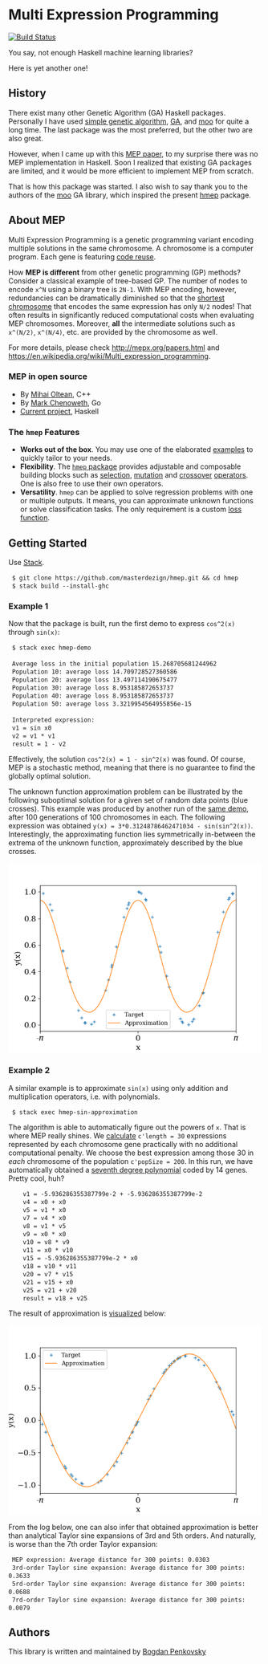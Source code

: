 # Multi Expression Programming

[![Build Status](https://travis-ci.org/masterdezign/hmep.svg?branch=master)](https://travis-ci.org/masterdezign/hmep)

You say, not enough Haskell machine learning libraries?

Here is yet another one!


## History

There exist many other Genetic Algorithm (GA) Haskell packages.
Personally I have used
[simple genetic algorithm](http://hackage.haskell.org/package/simple-genetic-algorithm-mr),
[GA](http://hackage.haskell.org/package/GA),
and [moo](http://hackage.haskell.org/package/moo) for quite a long time.
The last package was the most preferred, but the other two are
also great.

However, when I came up with this
[MEP paper](http://citeseerx.ist.psu.edu/viewdoc/download?doi=10.1.1.5.4352&rep=rep1&type=pdf),
to my surprise there was no MEP implementation in Haskell.
Soon I realized that existing GA packages are limited,
and it would be more efficient to implement MEP from scratch.

That is how this package was started. I also wish to say thank you
to the authors of the [moo](http://hackage.haskell.org/package/moo)
GA library, which inspired the present
[hmep](http://github.com/masterdezign/hmep) package.


## About MEP

Multi Expression Programming is a genetic programming variant encoding multiple
solutions in the same chromosome. A chromosome is a computer program.
Each gene is featuring [code reuse](https://en.wikipedia.org/wiki/Code_reuse).

How **MEP is different** from other genetic programming (GP) methods?
Consider a classical example of tree-based GP.
The number of nodes to encode `x^N`
using a binary tree is `2N-1`.
With MEP encoding, however, redundancies can be dramatically
diminished so that the
[shortest chromosome](https://github.com/masterdezign/hmep/blob/cd7b4976800d6c23ce5ebbe67f5ab5c9076229b9/test/Spec.hs#L18) 
that encodes the same expression has only `N/2` nodes!
That often results in significantly reduced computational costs
when evaluating MEP chromosomes. Moreover, **all** the intermediate
solutions such as `x^(N/2)`, `x^(N/4)`, etc. are provided by the
chromosome as well.

For more details, please check http://mepx.org/papers.html and
https://en.wikipedia.org/wiki/Multi_expression_programming.

### MEP in open source

  * By [Mihai Oltean](http://github.com/mepx), C++
  * By [Mark Chenoweth](https://github.com/markcheno/go-mep), Go
  * [Current project](https://github.com/masterdezign/hmep), Haskell

### The `hmep` Features

  * **Works out of the box**. You may use one of the elaborated
    [examples](https://github.com/masterdezign/hmep/blob/master/app/)
    to quickly tailor to your needs.
  * **Flexibility**. The [`hmep` package](https://github.com/masterdezign/hmep/)
    provides adjustable and composable building blocks such as
    [selection](https://hackage.haskell.org/package/hmep-0.1.0/docs/src/AI-MEP-Operators.html#binaryTournament),
    [mutation](https://hackage.haskell.org/package/hmep-0.1.0/docs/src/AI-MEP-Operators.html#smoothMutation)
    and [crossover](https://hackage.haskell.org/package/hmep-0.1.0/docs/src/AI-MEP-Operators.html#crossover)
    [operators](https://hackage.haskell.org/package/hmep-0.1.0/docs/AI-MEP.html).
    One is also free to use their own operators.
  * **Versatility**. `hmep` can be applied to solve regression problems with 
    one or multiple outputs. It means, you can approximate unknown functions
    or solve classification tasks. The only requirement is a custom
    [loss function](https://github.com/masterdezign/hmep/blob/b006eb8e0ca7c0540de979631423753bf0b66750/app/Main.hs#L67).


## Getting Started

Use [Stack](http://haskellstack.org).

     $ git clone https://github.com/masterdezign/hmep.git && cd hmep
     $ stack build --install-ghc

### Example 1

Now that the package is built, run the first demo to
express `cos^2(x)` through `sin(x)`:

     $ stack exec hmep-demo

     Average loss in the initial population 15.268705681244962
     Population 10: average loss 14.709728527360586
     Population 20: average loss 13.497114190675477
     Population 30: average loss 8.953185872653737
     Population 40: average loss 8.953185872653737
     Population 50: average loss 3.3219954564955856e-15

     Interpreted expression:
     v1 = sin x0
     v2 = v1 * v1
     result = 1 - v2

Effectively, the solution `cos^2(x) = 1 - sin^2(x)` was found.
Of course, MEP is a stochastic method, meaning that there is
no guarantee to find the globally optimal solution.

The unknown function approximation problem can be illustrated
by the following suboptimal solution for a given set of random
data points (blue crosses). This example was produced by another run of
the [same demo](app/Demo1/Main.hs), after 100 generations of 100 chromosomes
in each. The following expression was obtained
`y(x) = 3*0.31248786462471034 - sin(sin^2(x))`.
Interestingly, the approximating function lies symmetrically
in-between the extrema of the unknown function, approximately 
described by the blue crosses.

![Figure](https://github.com/masterdezign/hmep/blob/bbc2bdbac4fa3269c506455a473dddfa0e95231c/doc/Figures/cos2_approx.png)

### Example 2

A similar example is to approximate `sin(x)` using only
addition and multiplication operators, i.e. with polynomials.

     $ stack exec hmep-sin-approximation

The algorithm is able to automatically figure out the
powers of `x`. That is where MEP really shines. We [calculate](app/Demo2/Main.hs)
`c'length = 30` expressions represented by each chromosome gene practically with no
additional computational penalty. We choose the best expression among those 30
in _each_ chromosome of the population `c'popSize = 200`.
In this run, we have automatically obtained a
[seventh degree polynomial](https://github.com/masterdezign/hmep/blob/master/doc/sin_approx.py#L12)
coded by 14 genes. Pretty cool, huh?

```
    v1 = -5.936286355387799e-2 + -5.936286355387799e-2
    v4 = x0 + x0
    v5 = v1 * x0
    v7 = v4 * x0
    v8 = v1 * v5
    v9 = x0 * x0
    v10 = v8 * v9
    v11 = x0 * v10
    v15 = -5.936286355387799e-2 * x0
    v18 = v10 * v11
    v20 = v7 * v15
    v21 = v15 + x0
    v25 = v21 + v20
    result = v18 + v25
```

The result of approximation is [visualized](doc/sin_approx.py) below:

![Figure](https://github.com/masterdezign/hmep/blob/d173e96acf72e482474e657880f8bd28c40694e7/doc/Figures/sin_approx.png)

From the log below, one can also infer that obtained
approximation is better than analytical Taylor
sine expansions of 3rd and 5th orders. And naturally, is worse than the 7th order Taylor expansion:

     MEP expression: Average distance for 300 points: 0.0303
     3rd-order Taylor sine expansion: Average distance for 300 points: 0.3633
     5rd-order Taylor sine expansion: Average distance for 300 points: 0.0688
     7rd-order Taylor sine expansion: Average distance for 300 points: 0.0079


## Authors

This library is written and maintained by [Bogdan Penkovsky](http://penkovsky.com)

